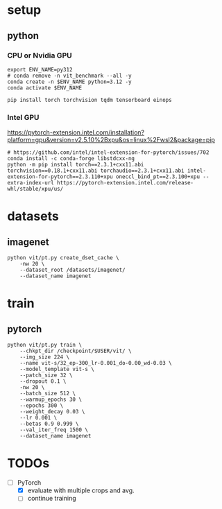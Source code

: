 # setup

## python

### CPU or Nvidia GPU
```
export ENV_NAME=py312
# conda remove -n vit_benchmark --all -y
conda create -n $ENV_NAME python=3.12 -y
conda activate $ENV_NAME

pip install torch torchvision tqdm tensorboard einops
```

### Intel GPU

https://pytorch-extension.intel.com/installation?platform=gpu&version=v2.5.10%2Bxpu&os=linux%2Fwsl2&package=pip
```
# https://github.com/intel/intel-extension-for-pytorch/issues/702
conda install -c conda-forge libstdcxx-ng
python -m pip install torch==2.3.1+cxx11.abi torchvision==0.18.1+cxx11.abi torchaudio==2.3.1+cxx11.abi intel-extension-for-pytorch==2.3.110+xpu oneccl_bind_pt==2.3.100+xpu --extra-index-url https://pytorch-extension.intel.com/release-whl/stable/xpu/us/
```

# datasets

## imagenet
```
python vit/pt.py create_dset_cache \
    -nw 20 \
    --dataset_root /datasets/imagenet/
    --dataset_name imagenet
```

# train

## pytorch
```
python vit/pt.py train \
    --chkpt_dir /checkpoint/$USER/vit/ \
    --img_size 224 \
    --name vit-s/32_ep-300_lr-0.001_do-0.00_wd-0.03 \
    --model_template vit-s \
    --patch_size 32 \
    --dropout 0.1 \
    -nw 20 \
    --batch_size 512 \
    --warmup_epochs 30 \
    --epochs 300 \
    --weight_decay 0.03 \
    --lr 0.001 \
    --betas 0.9 0.999 \
    --val_iter_freq 1500 \
    --dataset_name imagenet
```

# TODOs

- [ ] PyTorch
    - [x] evaluate with multiple crops and avg.
    - [ ] continue training
